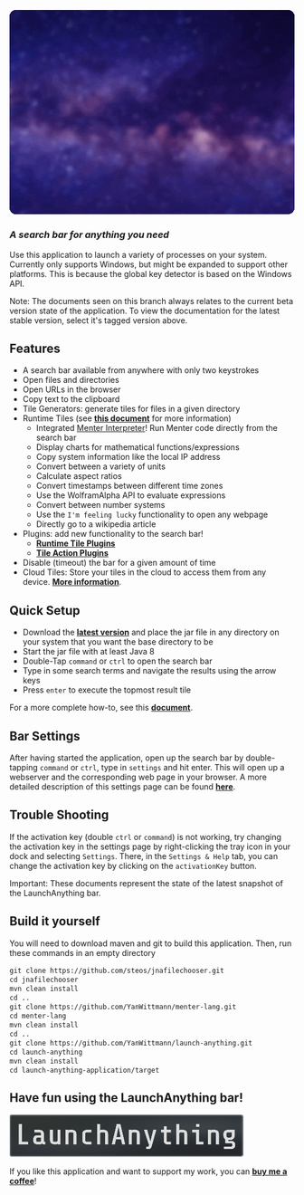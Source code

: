 ![Example search results](doc/img/barExample.gif)

### _A search bar for anything you need_

Use this application to launch a variety of processes on your system.  
Currently only supports Windows, but might be expanded to support other platforms. This is because the global key
detector is based on the Windows API.

Note: The documents seen on this branch always relates to the current beta version state of the application. To view the
documentation for the latest stable version, select it's tagged version above.

## Features

- A search bar available from anywhere with only two keystrokes
- Open files and directories
- Open URLs in the browser
- Copy text to the clipboard
- Tile Generators: generate tiles for files in a given directory
- Runtime Tiles (see **[this document](doc/how-to.md)** for more information)
    - Integrated [Menter Interpreter](https://yanwittmann.github.io/menter-lang-docs/)! Run Menter code directly from the
      search bar
    - Display charts for mathematical functions/expressions
    - Copy system information like the local IP address
    - Convert between a variety of units
    - Calculate aspect ratios
    - Convert timestamps between different time zones
    - Use the WolframAlpha API to evaluate expressions
    - Convert between number systems
    - Use the `I'm feeling lucky` functionality to open any webpage
    - Directly go to a wikipedia article
- Plugins: add new functionality to the search bar!
  - **[Runtime Tile Plugins](doc/runtime-tile-plugins.md)**
  - **[Tile Action Plugins](doc/tile-action-plugins.md)**
- Disable (timeout) the bar for a given amount of time
- Cloud Tiles: Store your tiles in the cloud to access them from any device. **[More information](doc/cloud-tiles.md)**.

## Quick Setup

- Download the **[latest version](https://github.com/YanWittmann/launch-anything/releases)** and place the jar file in
  any directory on your system that you want the base directory to be
- Start the jar file with at least Java 8
- Double-Tap `command` or `ctrl` to open the search bar
- Type in some search terms and navigate the results using the arrow keys
- Press `enter` to execute the topmost result tile

For a more complete how-to, see this **[document](doc/how-to.md)**.

## Bar Settings

After having started the application, open up the search bar by double-tapping `command` or `ctrl`, type in `settings`
and hit enter. This will open up a webserver and the corresponding web page in your browser. A more detailed description
of this settings page can be found **[here](doc/how-to.md)**.

## Trouble Shooting

If the activation key (double `ctrl` or `command`) is not working, try changing the activation key in the settings page
by right-clicking the tray icon in your dock and selecting `Settings`. There, in the `Settings & Help` tab, you can
change the activation key by clicking on the `activationKey` button.

Important: These documents represent the state of the latest snapshot of the LaunchAnything bar.

## Build it yourself

You will need to download maven and git to build this application. Then, run these commands in an empty directory

```shell
git clone https://github.com/steos/jnafilechooser.git
cd jnafilechooser
mvn clean install
cd ..
git clone https://github.com/YanWittmann/menter-lang.git
cd menter-lang
mvn clean install
cd ..
git clone https://github.com/YanWittmann/launch-anything.git
cd launch-anything
mvn clean install
cd launch-anything-application/target
```

## Have fun using the LaunchAnything bar!

![LaunchAnything](doc/img/LaunchAnythingLogoDefSmall.png)

If you like this application and want to support my work, you can
**[buy me a coffee](https://www.paypal.com/paypalme/yanwittmann)**!
